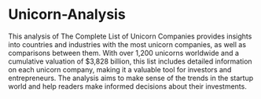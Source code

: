 # Unicorn-Analysis
This analysis of The Complete List of Unicorn Companies provides insights into countries and industries with the most unicorn companies, as well as comparisons between them. With over 1,200 unicorns worldwide and a cumulative valuation of $3,828 billion, this list includes detailed information on each unicorn company, making it a valuable tool for investors and entrepreneurs. The analysis aims to make sense of the trends in the startup world and help readers make informed decisions about their investments.

